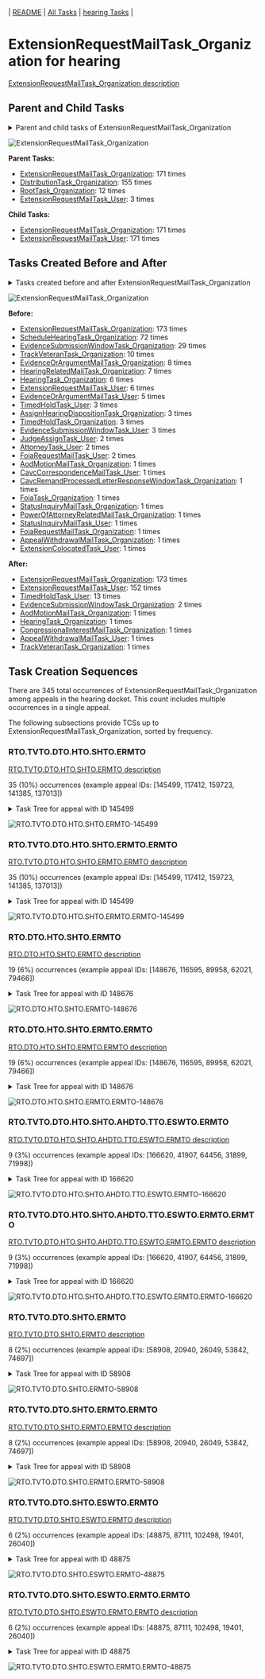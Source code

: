 <!-- DO NOT EDIT THIS FILE.  This file is autogenerated. -->
| [README](../README.md) | [All Tasks](../alltasks.md) | [hearing Tasks](tasklist.md) |

# ExtensionRequestMailTask_Organization for hearing

[ExtensionRequestMailTask_Organization description](../descr/ExtensionRequestMailTask_Organization.md)

## Parent and Child Tasks

<details><summary markdown='span'>Parent and child tasks of ExtensionRequestMailTask_Organization
</summary>

```
digraph G {
rankdir=LR;
node [shape=box]
"ExtensionRequestMailTask_Organization" -> "ExtensionRequestMailTask_User" [label=171]
"ExtensionRequestMailTask_Organization" -> "ExtensionRequestMailTask_Organization" [label=171]
"ExtensionRequestMailTask_Organization" -> "ExtensionRequestMailTask_Organization" [label=171]
"DistributionTask_Organization" -> "ExtensionRequestMailTask_Organization" [label=155]
"RootTask_Organization" -> "ExtensionRequestMailTask_Organization" [label=12]
"ExtensionRequestMailTask_User" -> "ExtensionRequestMailTask_Organization" [label=3]
}
```
</details>

![ExtensionRequestMailTask_Organization](dot/ExtensionRequestMailTask_Organization-parentchild.dot.png)

**Parent Tasks:**

   * [ExtensionRequestMailTask_Organization](ExtensionRequestMailTask_Organization.md): 171 times
   * [DistributionTask_Organization](DistributionTask_Organization.md): 155 times
   * [RootTask_Organization](RootTask_Organization.md): 12 times
   * [ExtensionRequestMailTask_User](ExtensionRequestMailTask_User.md): 3 times

**Child Tasks:**

   * [ExtensionRequestMailTask_Organization](ExtensionRequestMailTask_Organization.md): 171 times
   * [ExtensionRequestMailTask_User](ExtensionRequestMailTask_User.md): 171 times

## Tasks Created Before and After

<details><summary markdown='span'>Tasks created before and after ExtensionRequestMailTask_Organization</summary>

```
digraph G {
rankdir=LR;

"ExtensionRequestMailTask_Organization" -> "ExtensionRequestMailTask_Organization" [label=173]
"ExtensionRequestMailTask_Organization" -> "ExtensionRequestMailTask_User" [label=152]
"ExtensionRequestMailTask_Organization" -> "TimedHoldTask_User" [label=13]
"ExtensionRequestMailTask_Organization" -> "EvidenceSubmissionWindowTask_Organization" [label=2]
"ExtensionRequestMailTask_Organization" -> "TrackVeteranTask_Organization" [label=1]
"ExtensionRequestMailTask_Organization" -> "HearingTask_Organization" [label=1]
"ExtensionRequestMailTask_Organization" -> "CongressionalInterestMailTask_Organization" [label=1]
"ExtensionRequestMailTask_Organization" -> "AppealWithdrawalMailTask_User" [label=1]
"ExtensionRequestMailTask_Organization" -> "AodMotionMailTask_Organization" [label=1]
"ExtensionRequestMailTask_Organization" -> "ExtensionRequestMailTask_Organization" [label=173]
"ScheduleHearingTask_Organization" -> "ExtensionRequestMailTask_Organization" [label=72]
"EvidenceSubmissionWindowTask_Organization" -> "ExtensionRequestMailTask_Organization" [label=29]
"TrackVeteranTask_Organization" -> "ExtensionRequestMailTask_Organization" [label=10]
"EvidenceOrArgumentMailTask_Organization" -> "ExtensionRequestMailTask_Organization" [label=8]
"HearingRelatedMailTask_Organization" -> "ExtensionRequestMailTask_Organization" [label=7]
"HearingTask_Organization" -> "ExtensionRequestMailTask_Organization" [label=6]
"ExtensionRequestMailTask_User" -> "ExtensionRequestMailTask_Organization" [label=6]
"EvidenceOrArgumentMailTask_User" -> "ExtensionRequestMailTask_Organization" [label=5]
"TimedHoldTask_User" -> "ExtensionRequestMailTask_Organization" [label=3]
"TimedHoldTask_Organization" -> "ExtensionRequestMailTask_Organization" [label=3]
"EvidenceSubmissionWindowTask_User" -> "ExtensionRequestMailTask_Organization" [label=3]
"AssignHearingDispositionTask_Organization" -> "ExtensionRequestMailTask_Organization" [label=3]
"JudgeAssignTask_User" -> "ExtensionRequestMailTask_Organization" [label=2]
"FoiaRequestMailTask_User" -> "ExtensionRequestMailTask_Organization" [label=2]
"AttorneyTask_User" -> "ExtensionRequestMailTask_Organization" [label=2]
"StatusInquiryMailTask_User" -> "ExtensionRequestMailTask_Organization" [label=1]
"StatusInquiryMailTask_Organization" -> "ExtensionRequestMailTask_Organization" [label=1]
"PowerOfAttorneyRelatedMailTask_Organization" -> "ExtensionRequestMailTask_Organization" [label=1]
"FoiaTask_Organization" -> "ExtensionRequestMailTask_Organization" [label=1]
"FoiaRequestMailTask_Organization" -> "ExtensionRequestMailTask_Organization" [label=1]
"ExtensionColocatedTask_User" -> "ExtensionRequestMailTask_Organization" [label=1]
"CavcRemandProcessedLetterResponseWindowTask_Organization" -> "ExtensionRequestMailTask_Organization" [label=1]
"CavcCorrespondenceMailTask_User" -> "ExtensionRequestMailTask_Organization" [label=1]
"AppealWithdrawalMailTask_Organization" -> "ExtensionRequestMailTask_Organization" [label=1]
"AodMotionMailTask_Organization" -> "ExtensionRequestMailTask_Organization" [label=1]
}
```
</details>

![ExtensionRequestMailTask_Organization](dot/ExtensionRequestMailTask_Organization.dot.png)

**Before:**

   * [ExtensionRequestMailTask_Organization](ExtensionRequestMailTask_Organization.md): 173 times
   * [ScheduleHearingTask_Organization](ScheduleHearingTask_Organization.md): 72 times
   * [EvidenceSubmissionWindowTask_Organization](EvidenceSubmissionWindowTask_Organization.md): 29 times
   * [TrackVeteranTask_Organization](TrackVeteranTask_Organization.md): 10 times
   * [EvidenceOrArgumentMailTask_Organization](EvidenceOrArgumentMailTask_Organization.md): 8 times
   * [HearingRelatedMailTask_Organization](HearingRelatedMailTask_Organization.md): 7 times
   * [HearingTask_Organization](HearingTask_Organization.md): 6 times
   * [ExtensionRequestMailTask_User](ExtensionRequestMailTask_User.md): 6 times
   * [EvidenceOrArgumentMailTask_User](EvidenceOrArgumentMailTask_User.md): 5 times
   * [TimedHoldTask_User](TimedHoldTask_User.md): 3 times
   * [AssignHearingDispositionTask_Organization](AssignHearingDispositionTask_Organization.md): 3 times
   * [TimedHoldTask_Organization](TimedHoldTask_Organization.md): 3 times
   * [EvidenceSubmissionWindowTask_User](EvidenceSubmissionWindowTask_User.md): 3 times
   * [JudgeAssignTask_User](JudgeAssignTask_User.md): 2 times
   * [AttorneyTask_User](AttorneyTask_User.md): 2 times
   * [FoiaRequestMailTask_User](FoiaRequestMailTask_User.md): 2 times
   * [AodMotionMailTask_Organization](AodMotionMailTask_Organization.md): 1 times
   * [CavcCorrespondenceMailTask_User](CavcCorrespondenceMailTask_User.md): 1 times
   * [CavcRemandProcessedLetterResponseWindowTask_Organization](CavcRemandProcessedLetterResponseWindowTask_Organization.md): 1 times
   * [FoiaTask_Organization](FoiaTask_Organization.md): 1 times
   * [StatusInquiryMailTask_Organization](StatusInquiryMailTask_Organization.md): 1 times
   * [PowerOfAttorneyRelatedMailTask_Organization](PowerOfAttorneyRelatedMailTask_Organization.md): 1 times
   * [StatusInquiryMailTask_User](StatusInquiryMailTask_User.md): 1 times
   * [FoiaRequestMailTask_Organization](FoiaRequestMailTask_Organization.md): 1 times
   * [AppealWithdrawalMailTask_Organization](AppealWithdrawalMailTask_Organization.md): 1 times
   * [ExtensionColocatedTask_User](ExtensionColocatedTask_User.md): 1 times

**After:**

   * [ExtensionRequestMailTask_Organization](ExtensionRequestMailTask_Organization.md): 173 times
   * [ExtensionRequestMailTask_User](ExtensionRequestMailTask_User.md): 152 times
   * [TimedHoldTask_User](TimedHoldTask_User.md): 13 times
   * [EvidenceSubmissionWindowTask_Organization](EvidenceSubmissionWindowTask_Organization.md): 2 times
   * [AodMotionMailTask_Organization](AodMotionMailTask_Organization.md): 1 times
   * [HearingTask_Organization](HearingTask_Organization.md): 1 times
   * [CongressionalInterestMailTask_Organization](CongressionalInterestMailTask_Organization.md): 1 times
   * [AppealWithdrawalMailTask_User](AppealWithdrawalMailTask_User.md): 1 times
   * [TrackVeteranTask_Organization](TrackVeteranTask_Organization.md): 1 times

## Task Creation Sequences

There are 345 total occurrences of ExtensionRequestMailTask_Organization among appeals in the hearing docket.  This count includes multiple occurrences in a single appeal.

The following subsections provide TCSs up to ExtensionRequestMailTask_Organization, sorted by frequency.

### RTO.TVTO.DTO.HTO.SHTO.ERMTO

[RTO.TVTO.DTO.HTO.SHTO.ERMTO description](../descr/RTO.TVTO.DTO.HTO.SHTO.ERMTO.md)

35 (10%) occurrences (example appeal IDs: [145499, 117412, 159723, 141385, 137013])

<details><summary markdown='span'>Task Tree for appeal with ID 145499</summary>

```
@startuml
skinparam {
  ObjectBorderColor #555
  ObjectBorderThickness 0
  ObjectFontStyle bold
  ObjectFontSize 14
  ObjectAttributeFontColor #333
  ObjectAttributeFontSize 12
}
  object 0.RootTask #8dd3c7 {
Organization
}
  object 1.TrackVeteranTask #bebada {
Organization
}
  object 2.DistributionTask #ffffb3 {
Organization
}
  object 3.HearingTask #fb8072 {
Organization
}
  object 4.ScheduleHearingTask #80b1d3 {
Organization
}
  object 5.ExtensionRequestMailTask #fdb462 {
Organization  <back:white>    </back>
}
  object 6.ExtensionRequestMailTask #fdb462 {
Organization  <back:white>    </back>
}
  object 7.ExtensionRequestMailTask #fdb462 {
User
}
  object 8.TimedHoldTask #fccde5 {
User
}
  object 9.ExtensionRequestMailTask #fdb462 {
User
}
0.RootTask -- 1.TrackVeteranTask
0.RootTask -- 2.DistributionTask
2.DistributionTask -- 3.HearingTask
3.HearingTask -- 4.ScheduleHearingTask
2.DistributionTask -- 5.ExtensionRequestMailTask
5.ExtensionRequestMailTask -- 6.ExtensionRequestMailTask
6.ExtensionRequestMailTask -- 7.ExtensionRequestMailTask
7.ExtensionRequestMailTask -- 8.TimedHoldTask
6.ExtensionRequestMailTask -- 9.ExtensionRequestMailTask
@enduml
```
</details>

![RTO.TVTO.DTO.HTO.SHTO.ERMTO-145499](uml/RTO.TVTO.DTO.HTO.SHTO.ERMTO-145499.png)

### RTO.TVTO.DTO.HTO.SHTO.ERMTO.ERMTO

[RTO.TVTO.DTO.HTO.SHTO.ERMTO.ERMTO description](../descr/RTO.TVTO.DTO.HTO.SHTO.ERMTO.ERMTO.md)

35 (10%) occurrences (example appeal IDs: [145499, 117412, 159723, 141385, 137013])

<details><summary markdown='span'>Task Tree for appeal with ID 145499</summary>

```
@startuml
skinparam {
  ObjectBorderColor #555
  ObjectBorderThickness 0
  ObjectFontStyle bold
  ObjectFontSize 14
  ObjectAttributeFontColor #333
  ObjectAttributeFontSize 12
}
  object 0.RootTask #8dd3c7 {
Organization
}
  object 1.TrackVeteranTask #bebada {
Organization
}
  object 2.DistributionTask #ffffb3 {
Organization
}
  object 3.HearingTask #fb8072 {
Organization
}
  object 4.ScheduleHearingTask #80b1d3 {
Organization
}
  object 5.ExtensionRequestMailTask #fdb462 {
Organization  <back:white>    </back>
}
  object 6.ExtensionRequestMailTask #fdb462 {
Organization  <back:white>    </back>
}
  object 7.ExtensionRequestMailTask #fdb462 {
User
}
  object 8.TimedHoldTask #fccde5 {
User
}
  object 9.ExtensionRequestMailTask #fdb462 {
User
}
0.RootTask -- 1.TrackVeteranTask
0.RootTask -- 2.DistributionTask
2.DistributionTask -- 3.HearingTask
3.HearingTask -- 4.ScheduleHearingTask
2.DistributionTask -- 5.ExtensionRequestMailTask
5.ExtensionRequestMailTask -- 6.ExtensionRequestMailTask
6.ExtensionRequestMailTask -- 7.ExtensionRequestMailTask
7.ExtensionRequestMailTask -- 8.TimedHoldTask
6.ExtensionRequestMailTask -- 9.ExtensionRequestMailTask
@enduml
```
</details>

![RTO.TVTO.DTO.HTO.SHTO.ERMTO.ERMTO-145499](uml/RTO.TVTO.DTO.HTO.SHTO.ERMTO.ERMTO-145499.png)

### RTO.DTO.HTO.SHTO.ERMTO

[RTO.DTO.HTO.SHTO.ERMTO description](../descr/RTO.DTO.HTO.SHTO.ERMTO.md)

19 (6%) occurrences (example appeal IDs: [148676, 116595, 89958, 62021, 79466])

<details><summary markdown='span'>Task Tree for appeal with ID 148676</summary>

```
@startuml
skinparam {
  ObjectBorderColor #555
  ObjectBorderThickness 0
  ObjectFontStyle bold
  ObjectFontSize 14
  ObjectAttributeFontColor #333
  ObjectAttributeFontSize 12
}
  object 0.RootTask #8dd3c7 {
Organization
}
  object 1.DistributionTask #ffffb3 {
Organization
}
  object 2.HearingTask #fb8072 {
Organization
}
  object 3.ScheduleHearingTask #80b1d3 {
Organization
}
  object 4.ExtensionRequestMailTask #fdb462 {
Organization  <back:white>    </back>
}
  object 5.ExtensionRequestMailTask #fdb462 {
Organization  <back:white>    </back>
}
  object 6.ExtensionRequestMailTask #fdb462 {
User
}
  object 7.TrackVeteranTask #bebada {
Organization
}
0.RootTask -- 1.DistributionTask
1.DistributionTask -- 2.HearingTask
2.HearingTask -- 3.ScheduleHearingTask
1.DistributionTask -- 4.ExtensionRequestMailTask
4.ExtensionRequestMailTask -- 5.ExtensionRequestMailTask
5.ExtensionRequestMailTask -- 6.ExtensionRequestMailTask
0.RootTask -- 7.TrackVeteranTask
@enduml
```
</details>

![RTO.DTO.HTO.SHTO.ERMTO-148676](uml/RTO.DTO.HTO.SHTO.ERMTO-148676.png)

### RTO.DTO.HTO.SHTO.ERMTO.ERMTO

[RTO.DTO.HTO.SHTO.ERMTO.ERMTO description](../descr/RTO.DTO.HTO.SHTO.ERMTO.ERMTO.md)

19 (6%) occurrences (example appeal IDs: [148676, 116595, 89958, 62021, 79466])

<details><summary markdown='span'>Task Tree for appeal with ID 148676</summary>

```
@startuml
skinparam {
  ObjectBorderColor #555
  ObjectBorderThickness 0
  ObjectFontStyle bold
  ObjectFontSize 14
  ObjectAttributeFontColor #333
  ObjectAttributeFontSize 12
}
  object 0.RootTask #8dd3c7 {
Organization
}
  object 1.DistributionTask #ffffb3 {
Organization
}
  object 2.HearingTask #fb8072 {
Organization
}
  object 3.ScheduleHearingTask #80b1d3 {
Organization
}
  object 4.ExtensionRequestMailTask #fdb462 {
Organization  <back:white>    </back>
}
  object 5.ExtensionRequestMailTask #fdb462 {
Organization  <back:white>    </back>
}
  object 6.ExtensionRequestMailTask #fdb462 {
User
}
  object 7.TrackVeteranTask #bebada {
Organization
}
0.RootTask -- 1.DistributionTask
1.DistributionTask -- 2.HearingTask
2.HearingTask -- 3.ScheduleHearingTask
1.DistributionTask -- 4.ExtensionRequestMailTask
4.ExtensionRequestMailTask -- 5.ExtensionRequestMailTask
5.ExtensionRequestMailTask -- 6.ExtensionRequestMailTask
0.RootTask -- 7.TrackVeteranTask
@enduml
```
</details>

![RTO.DTO.HTO.SHTO.ERMTO.ERMTO-148676](uml/RTO.DTO.HTO.SHTO.ERMTO.ERMTO-148676.png)

### RTO.TVTO.DTO.HTO.SHTO.AHDTO.TTO.ESWTO.ERMTO

[RTO.TVTO.DTO.HTO.SHTO.AHDTO.TTO.ESWTO.ERMTO description](../descr/RTO.TVTO.DTO.HTO.SHTO.AHDTO.TTO.ESWTO.ERMTO.md)

9 (3%) occurrences (example appeal IDs: [166620, 41907, 64456, 31899, 71998])

<details><summary markdown='span'>Task Tree for appeal with ID 166620</summary>

```
@startuml
skinparam {
  ObjectBorderColor #555
  ObjectBorderThickness 0
  ObjectFontStyle bold
  ObjectFontSize 14
  ObjectAttributeFontColor #333
  ObjectAttributeFontSize 12
}
  object 0.RootTask #8dd3c7 {
Organization
}
  object 1.TrackVeteranTask #bebada {
Organization
}
  object 2.DistributionTask #ffffb3 {
Organization
}
  object 3.HearingTask #fb8072 {
Organization
}
  object 4.ScheduleHearingTask #80b1d3 {
Organization
}
  object 5.AssignHearingDispositionTask #8dd3c7 {
Organization
}
  object 6.TranscriptionTask #fb8072 {
Organization
}
  object 7.EvidenceSubmissionWindowTask #fccde5 {
Organization
}
  object 8.ExtensionRequestMailTask #fdb462 {
Organization  <back:white>    </back>
}
  object 9.ExtensionRequestMailTask #fdb462 {
Organization  <back:white>    </back>
}
  object 10.ExtensionRequestMailTask #fdb462 {
User
}
0.RootTask -- 1.TrackVeteranTask
0.RootTask -- 2.DistributionTask
2.DistributionTask -- 3.HearingTask
3.HearingTask -- 4.ScheduleHearingTask
3.HearingTask -- 5.AssignHearingDispositionTask
5.AssignHearingDispositionTask -- 6.TranscriptionTask
5.AssignHearingDispositionTask -- 7.EvidenceSubmissionWindowTask
2.DistributionTask -- 8.ExtensionRequestMailTask
8.ExtensionRequestMailTask -- 9.ExtensionRequestMailTask
9.ExtensionRequestMailTask -- 10.ExtensionRequestMailTask
@enduml
```
</details>

![RTO.TVTO.DTO.HTO.SHTO.AHDTO.TTO.ESWTO.ERMTO-166620](uml/RTO.TVTO.DTO.HTO.SHTO.AHDTO.TTO.ESWTO.ERMTO-166620.png)

### RTO.TVTO.DTO.HTO.SHTO.AHDTO.TTO.ESWTO.ERMTO.ERMTO

[RTO.TVTO.DTO.HTO.SHTO.AHDTO.TTO.ESWTO.ERMTO.ERMTO description](../descr/RTO.TVTO.DTO.HTO.SHTO.AHDTO.TTO.ESWTO.ERMTO.ERMTO.md)

9 (3%) occurrences (example appeal IDs: [166620, 41907, 64456, 31899, 71998])

<details><summary markdown='span'>Task Tree for appeal with ID 166620</summary>

```
@startuml
skinparam {
  ObjectBorderColor #555
  ObjectBorderThickness 0
  ObjectFontStyle bold
  ObjectFontSize 14
  ObjectAttributeFontColor #333
  ObjectAttributeFontSize 12
}
  object 0.RootTask #8dd3c7 {
Organization
}
  object 1.TrackVeteranTask #bebada {
Organization
}
  object 2.DistributionTask #ffffb3 {
Organization
}
  object 3.HearingTask #fb8072 {
Organization
}
  object 4.ScheduleHearingTask #80b1d3 {
Organization
}
  object 5.AssignHearingDispositionTask #8dd3c7 {
Organization
}
  object 6.TranscriptionTask #fb8072 {
Organization
}
  object 7.EvidenceSubmissionWindowTask #fccde5 {
Organization
}
  object 8.ExtensionRequestMailTask #fdb462 {
Organization  <back:white>    </back>
}
  object 9.ExtensionRequestMailTask #fdb462 {
Organization  <back:white>    </back>
}
  object 10.ExtensionRequestMailTask #fdb462 {
User
}
0.RootTask -- 1.TrackVeteranTask
0.RootTask -- 2.DistributionTask
2.DistributionTask -- 3.HearingTask
3.HearingTask -- 4.ScheduleHearingTask
3.HearingTask -- 5.AssignHearingDispositionTask
5.AssignHearingDispositionTask -- 6.TranscriptionTask
5.AssignHearingDispositionTask -- 7.EvidenceSubmissionWindowTask
2.DistributionTask -- 8.ExtensionRequestMailTask
8.ExtensionRequestMailTask -- 9.ExtensionRequestMailTask
9.ExtensionRequestMailTask -- 10.ExtensionRequestMailTask
@enduml
```
</details>

![RTO.TVTO.DTO.HTO.SHTO.AHDTO.TTO.ESWTO.ERMTO.ERMTO-166620](uml/RTO.TVTO.DTO.HTO.SHTO.AHDTO.TTO.ESWTO.ERMTO.ERMTO-166620.png)

### RTO.TVTO.DTO.SHTO.ERMTO

[RTO.TVTO.DTO.SHTO.ERMTO description](../descr/RTO.TVTO.DTO.SHTO.ERMTO.md)

8 (2%) occurrences (example appeal IDs: [58908, 20940, 26049, 53842, 74697])

<details><summary markdown='span'>Task Tree for appeal with ID 58908</summary>

```
@startuml
skinparam {
  ObjectBorderColor #555
  ObjectBorderThickness 0
  ObjectFontStyle bold
  ObjectFontSize 14
  ObjectAttributeFontColor #333
  ObjectAttributeFontSize 12
}
  object 0.RootTask #8dd3c7 {
Organization
}
  object 1.TrackVeteranTask #bebada {
Organization
}
  object 2.DistributionTask #ffffb3 {
Organization
}
  object 3.HearingTask #fb8072 {
Organization
}
  object 4.ScheduleHearingTask #80b1d3 {
Organization
}
  object 5.ExtensionRequestMailTask #fdb462 {
Organization  <back:white>    </back>
}
  object 6.ExtensionRequestMailTask #fdb462 {
Organization  <back:white>    </back>
}
  object 7.ExtensionRequestMailTask #fdb462 {
User
}
  object 8.TimedHoldTask #fccde5 {
User
}
  object 9.AssignHearingDispositionTask #8dd3c7 {
Organization
}
  object 10.ChangeHearingDispositionTask #d9d9d9 {
Organization
}
  object 11.HearingTask #fb8072 {
Organization
}
  object 12.ScheduleHearingTask #80b1d3 {
Organization
}
  object 13.StatusInquiryMailTask #fb8072 {
Organization
}
  object 14.StatusInquiryMailTask #fb8072 {
Organization
}
  object 15.StatusInquiryMailTask #fb8072 {
User
}
  object 16.EvidenceSubmissionWindowTask #fccde5 {
Organization
}
  object 17.SpecialCaseMovementTask #8dd3c7 {
User
}
  object 18.JudgeAssignTask #ccebc5 {
User
}
  object 19.JudgeDecisionReviewTask #d9d9d9 {
User
}
  object 20.AttorneyTask #bc80bd {
User
}
  object 21.BvaDispatchTask #b3de69 {
Organization
}
  object 22.BvaDispatchTask #b3de69 {
User
}
  object 23.EvidenceOrArgumentMailTask #ffffb3 {
Organization
}
  object 24.EvidenceOrArgumentMailTask #ffffb3 {
Organization
}
  object 25.EvidenceOrArgumentMailTask #ffffb3 {
User
}
0.RootTask -- 1.TrackVeteranTask
0.RootTask -- 2.DistributionTask
2.DistributionTask -- 3.HearingTask
3.HearingTask -- 4.ScheduleHearingTask
2.DistributionTask -- 5.ExtensionRequestMailTask
5.ExtensionRequestMailTask -- 6.ExtensionRequestMailTask
6.ExtensionRequestMailTask -- 7.ExtensionRequestMailTask
7.ExtensionRequestMailTask -- 8.TimedHoldTask
3.HearingTask -- 9.AssignHearingDispositionTask
3.HearingTask -- 10.ChangeHearingDispositionTask
2.DistributionTask -- 11.HearingTask
11.HearingTask -- 12.ScheduleHearingTask
0.RootTask -- 13.StatusInquiryMailTask
13.StatusInquiryMailTask -- 14.StatusInquiryMailTask
14.StatusInquiryMailTask -- 15.StatusInquiryMailTask
11.HearingTask -- 16.EvidenceSubmissionWindowTask
2.DistributionTask -- 17.SpecialCaseMovementTask
0.RootTask -- 18.JudgeAssignTask
0.RootTask -- 19.JudgeDecisionReviewTask
19.JudgeDecisionReviewTask -- 20.AttorneyTask
0.RootTask -- 21.BvaDispatchTask
21.BvaDispatchTask -- 22.BvaDispatchTask
0.RootTask -- 23.EvidenceOrArgumentMailTask
23.EvidenceOrArgumentMailTask -- 24.EvidenceOrArgumentMailTask
24.EvidenceOrArgumentMailTask -- 25.EvidenceOrArgumentMailTask
@enduml
```
</details>

![RTO.TVTO.DTO.SHTO.ERMTO-58908](uml/RTO.TVTO.DTO.SHTO.ERMTO-58908.png)

### RTO.TVTO.DTO.SHTO.ERMTO.ERMTO

[RTO.TVTO.DTO.SHTO.ERMTO.ERMTO description](../descr/RTO.TVTO.DTO.SHTO.ERMTO.ERMTO.md)

8 (2%) occurrences (example appeal IDs: [58908, 20940, 26049, 53842, 74697])

<details><summary markdown='span'>Task Tree for appeal with ID 58908</summary>

```
@startuml
skinparam {
  ObjectBorderColor #555
  ObjectBorderThickness 0
  ObjectFontStyle bold
  ObjectFontSize 14
  ObjectAttributeFontColor #333
  ObjectAttributeFontSize 12
}
  object 0.RootTask #8dd3c7 {
Organization
}
  object 1.TrackVeteranTask #bebada {
Organization
}
  object 2.DistributionTask #ffffb3 {
Organization
}
  object 3.HearingTask #fb8072 {
Organization
}
  object 4.ScheduleHearingTask #80b1d3 {
Organization
}
  object 5.ExtensionRequestMailTask #fdb462 {
Organization  <back:white>    </back>
}
  object 6.ExtensionRequestMailTask #fdb462 {
Organization  <back:white>    </back>
}
  object 7.ExtensionRequestMailTask #fdb462 {
User
}
  object 8.TimedHoldTask #fccde5 {
User
}
  object 9.AssignHearingDispositionTask #8dd3c7 {
Organization
}
  object 10.ChangeHearingDispositionTask #d9d9d9 {
Organization
}
  object 11.HearingTask #fb8072 {
Organization
}
  object 12.ScheduleHearingTask #80b1d3 {
Organization
}
  object 13.StatusInquiryMailTask #fb8072 {
Organization
}
  object 14.StatusInquiryMailTask #fb8072 {
Organization
}
  object 15.StatusInquiryMailTask #fb8072 {
User
}
  object 16.EvidenceSubmissionWindowTask #fccde5 {
Organization
}
  object 17.SpecialCaseMovementTask #8dd3c7 {
User
}
  object 18.JudgeAssignTask #ccebc5 {
User
}
  object 19.JudgeDecisionReviewTask #d9d9d9 {
User
}
  object 20.AttorneyTask #bc80bd {
User
}
  object 21.BvaDispatchTask #b3de69 {
Organization
}
  object 22.BvaDispatchTask #b3de69 {
User
}
  object 23.EvidenceOrArgumentMailTask #ffffb3 {
Organization
}
  object 24.EvidenceOrArgumentMailTask #ffffb3 {
Organization
}
  object 25.EvidenceOrArgumentMailTask #ffffb3 {
User
}
0.RootTask -- 1.TrackVeteranTask
0.RootTask -- 2.DistributionTask
2.DistributionTask -- 3.HearingTask
3.HearingTask -- 4.ScheduleHearingTask
2.DistributionTask -- 5.ExtensionRequestMailTask
5.ExtensionRequestMailTask -- 6.ExtensionRequestMailTask
6.ExtensionRequestMailTask -- 7.ExtensionRequestMailTask
7.ExtensionRequestMailTask -- 8.TimedHoldTask
3.HearingTask -- 9.AssignHearingDispositionTask
3.HearingTask -- 10.ChangeHearingDispositionTask
2.DistributionTask -- 11.HearingTask
11.HearingTask -- 12.ScheduleHearingTask
0.RootTask -- 13.StatusInquiryMailTask
13.StatusInquiryMailTask -- 14.StatusInquiryMailTask
14.StatusInquiryMailTask -- 15.StatusInquiryMailTask
11.HearingTask -- 16.EvidenceSubmissionWindowTask
2.DistributionTask -- 17.SpecialCaseMovementTask
0.RootTask -- 18.JudgeAssignTask
0.RootTask -- 19.JudgeDecisionReviewTask
19.JudgeDecisionReviewTask -- 20.AttorneyTask
0.RootTask -- 21.BvaDispatchTask
21.BvaDispatchTask -- 22.BvaDispatchTask
0.RootTask -- 23.EvidenceOrArgumentMailTask
23.EvidenceOrArgumentMailTask -- 24.EvidenceOrArgumentMailTask
24.EvidenceOrArgumentMailTask -- 25.EvidenceOrArgumentMailTask
@enduml
```
</details>

![RTO.TVTO.DTO.SHTO.ERMTO.ERMTO-58908](uml/RTO.TVTO.DTO.SHTO.ERMTO.ERMTO-58908.png)

### RTO.TVTO.DTO.SHTO.ESWTO.ERMTO

[RTO.TVTO.DTO.SHTO.ESWTO.ERMTO description](../descr/RTO.TVTO.DTO.SHTO.ESWTO.ERMTO.md)

6 (2%) occurrences (example appeal IDs: [48875, 87111, 102498, 19401, 26040])

<details><summary markdown='span'>Task Tree for appeal with ID 48875</summary>

```
@startuml
skinparam {
  ObjectBorderColor #555
  ObjectBorderThickness 0
  ObjectFontStyle bold
  ObjectFontSize 14
  ObjectAttributeFontColor #333
  ObjectAttributeFontSize 12
}
  object 0.RootTask #8dd3c7 {
Organization
}
  object 1.TrackVeteranTask #bebada {
Organization
}
  object 2.DistributionTask #ffffb3 {
Organization
}
  object 3.HearingTask #fb8072 {
Organization
}
  object 4.ScheduleHearingTask #80b1d3 {
Organization
}
  object 5.AssignHearingDispositionTask #8dd3c7 {
Organization
}
  object 6.EvidenceSubmissionWindowTask #fccde5 {
Organization
}
  object 7.ExtensionRequestMailTask #fdb462 {
Organization  <back:white>    </back>
}
  object 8.ExtensionRequestMailTask #fdb462 {
Organization  <back:white>    </back>
}
  object 9.ExtensionRequestMailTask #fdb462 {
User
}
  object 10.TimedHoldTask #fccde5 {
User
}
  object 11.EvidenceOrArgumentMailTask #ffffb3 {
Organization
}
  object 12.EvidenceOrArgumentMailTask #ffffb3 {
Organization
}
  object 13.EvidenceOrArgumentMailTask #ffffb3 {
User
}
  object 14.EvidenceOrArgumentMailTask #ffffb3 {
User
}
  object 15.ExtensionRequestMailTask #fdb462 {
User
}
  object 16.JudgeAssignTask #ccebc5 {
User
}
  object 17.JudgeDecisionReviewTask #d9d9d9 {
User
}
  object 18.AttorneyTask #bc80bd {
User
}
  object 19.AttorneyRewriteTask #b3de69 {
User
}
  object 20.BvaDispatchTask #b3de69 {
Organization
}
  object 21.BvaDispatchTask #b3de69 {
User
}
  object 22.BvaDispatchTask #b3de69 {
User
}
0.RootTask -- 1.TrackVeteranTask
0.RootTask -- 2.DistributionTask
2.DistributionTask -- 3.HearingTask
3.HearingTask -- 4.ScheduleHearingTask
3.HearingTask -- 5.AssignHearingDispositionTask
2.DistributionTask -- 6.EvidenceSubmissionWindowTask
2.DistributionTask -- 7.ExtensionRequestMailTask
7.ExtensionRequestMailTask -- 8.ExtensionRequestMailTask
8.ExtensionRequestMailTask -- 9.ExtensionRequestMailTask
15.ExtensionRequestMailTask -- 10.TimedHoldTask
0.RootTask -- 11.EvidenceOrArgumentMailTask
11.EvidenceOrArgumentMailTask -- 12.EvidenceOrArgumentMailTask
12.EvidenceOrArgumentMailTask -- 13.EvidenceOrArgumentMailTask
12.EvidenceOrArgumentMailTask -- 14.EvidenceOrArgumentMailTask
8.ExtensionRequestMailTask -- 15.ExtensionRequestMailTask
0.RootTask -- 16.JudgeAssignTask
0.RootTask -- 17.JudgeDecisionReviewTask
17.JudgeDecisionReviewTask -- 18.AttorneyTask
17.JudgeDecisionReviewTask -- 19.AttorneyRewriteTask
0.RootTask -- 20.BvaDispatchTask
20.BvaDispatchTask -- 21.BvaDispatchTask
20.BvaDispatchTask -- 22.BvaDispatchTask
@enduml
```
</details>

![RTO.TVTO.DTO.SHTO.ESWTO.ERMTO-48875](uml/RTO.TVTO.DTO.SHTO.ESWTO.ERMTO-48875.png)

### RTO.TVTO.DTO.SHTO.ESWTO.ERMTO.ERMTO

[RTO.TVTO.DTO.SHTO.ESWTO.ERMTO.ERMTO description](../descr/RTO.TVTO.DTO.SHTO.ESWTO.ERMTO.ERMTO.md)

6 (2%) occurrences (example appeal IDs: [48875, 87111, 102498, 19401, 26040])

<details><summary markdown='span'>Task Tree for appeal with ID 48875</summary>

```
@startuml
skinparam {
  ObjectBorderColor #555
  ObjectBorderThickness 0
  ObjectFontStyle bold
  ObjectFontSize 14
  ObjectAttributeFontColor #333
  ObjectAttributeFontSize 12
}
  object 0.RootTask #8dd3c7 {
Organization
}
  object 1.TrackVeteranTask #bebada {
Organization
}
  object 2.DistributionTask #ffffb3 {
Organization
}
  object 3.HearingTask #fb8072 {
Organization
}
  object 4.ScheduleHearingTask #80b1d3 {
Organization
}
  object 5.AssignHearingDispositionTask #8dd3c7 {
Organization
}
  object 6.EvidenceSubmissionWindowTask #fccde5 {
Organization
}
  object 7.ExtensionRequestMailTask #fdb462 {
Organization  <back:white>    </back>
}
  object 8.ExtensionRequestMailTask #fdb462 {
Organization  <back:white>    </back>
}
  object 9.ExtensionRequestMailTask #fdb462 {
User
}
  object 10.TimedHoldTask #fccde5 {
User
}
  object 11.EvidenceOrArgumentMailTask #ffffb3 {
Organization
}
  object 12.EvidenceOrArgumentMailTask #ffffb3 {
Organization
}
  object 13.EvidenceOrArgumentMailTask #ffffb3 {
User
}
  object 14.EvidenceOrArgumentMailTask #ffffb3 {
User
}
  object 15.ExtensionRequestMailTask #fdb462 {
User
}
  object 16.JudgeAssignTask #ccebc5 {
User
}
  object 17.JudgeDecisionReviewTask #d9d9d9 {
User
}
  object 18.AttorneyTask #bc80bd {
User
}
  object 19.AttorneyRewriteTask #b3de69 {
User
}
  object 20.BvaDispatchTask #b3de69 {
Organization
}
  object 21.BvaDispatchTask #b3de69 {
User
}
  object 22.BvaDispatchTask #b3de69 {
User
}
0.RootTask -- 1.TrackVeteranTask
0.RootTask -- 2.DistributionTask
2.DistributionTask -- 3.HearingTask
3.HearingTask -- 4.ScheduleHearingTask
3.HearingTask -- 5.AssignHearingDispositionTask
2.DistributionTask -- 6.EvidenceSubmissionWindowTask
2.DistributionTask -- 7.ExtensionRequestMailTask
7.ExtensionRequestMailTask -- 8.ExtensionRequestMailTask
8.ExtensionRequestMailTask -- 9.ExtensionRequestMailTask
15.ExtensionRequestMailTask -- 10.TimedHoldTask
0.RootTask -- 11.EvidenceOrArgumentMailTask
11.EvidenceOrArgumentMailTask -- 12.EvidenceOrArgumentMailTask
12.EvidenceOrArgumentMailTask -- 13.EvidenceOrArgumentMailTask
12.EvidenceOrArgumentMailTask -- 14.EvidenceOrArgumentMailTask
8.ExtensionRequestMailTask -- 15.ExtensionRequestMailTask
0.RootTask -- 16.JudgeAssignTask
0.RootTask -- 17.JudgeDecisionReviewTask
17.JudgeDecisionReviewTask -- 18.AttorneyTask
17.JudgeDecisionReviewTask -- 19.AttorneyRewriteTask
0.RootTask -- 20.BvaDispatchTask
20.BvaDispatchTask -- 21.BvaDispatchTask
20.BvaDispatchTask -- 22.BvaDispatchTask
@enduml
```
</details>

![RTO.TVTO.DTO.SHTO.ESWTO.ERMTO.ERMTO-48875](uml/RTO.TVTO.DTO.SHTO.ESWTO.ERMTO.ERMTO-48875.png)


